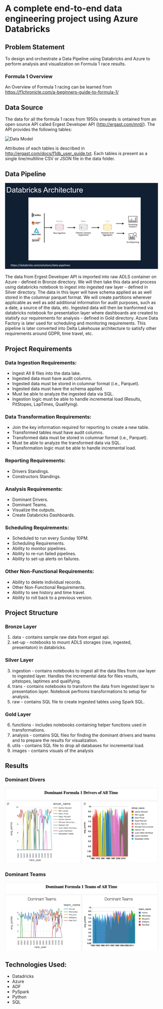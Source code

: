 # A complete end-to-end data engineering project using Azure Databricks
## Problem Statement
To design and orchestrate a Data Pipeline using Databricks and Azure to perform analysis and visualization on Formula 1 race results.

### Formula 1 Overview
An Overview of Formula 1 racing can be learned from https://f1chronicle.com/a-beginners-guide-to-formula-1/

## Data Source
The data for all the formula 1 races from 1950s onwards is ontained from an open source API called Ergest Developer API (http://ergast.com/mrd/). The API provides the following tables: <br>

![Data Model](https://ergast.com/images/ergast_db.png)

Attributes of each tables is described in http://ergast.com/docs/f1db_user_guide.txt. Each tables is present as a single line/multiline CSV or JSON file in the data folder. 

## Data Pipeline
![Data Pipeline](./Gold/images/databricks_architecture.png)

The data from Ergest Developer API is imported into raw ADLS container on Azure - defined in Bronze directory. We will then take this data and process using databricks notebook to ingest into ingested raw layer - defined in Silver directory. The data in this layer will have schema applied as as well stored in the columnar parquet format. We will create partitions wherever applicable as well as add additional information for audit purposes, such as a date, a source of the data, etc. Ingested data will then be tranformed via databricks notebook for presentation layer where dashboards are created to statisfy our requirements for analysis - defined in Gold directory. Azure Data Factory is later used for scheduling and monitoring requirements. This pipeline is later converted into Delta Lakehouse architecture to satisfy other requirements around GDPR, time travel, etc.

## Project Requirements
### Data Ingestion Requirements:
- Ingest All 8 files into the data lake.
- Ingested data must have audit columns.
- Ingested data must be stored in columnar format (i.e., Parquet).
- Ingested data must have the schema applied.
- Must be able to analyze the ingested data via SQL.
- Ingestion logic must be able to handle incremental load (Results, PitStopes, LapTimes, Qualifying).

### Data Transformation Requirements:
- Join the key information required for reporting to create a new table.
- Transformed tables must have audit columns.
- Transformed data must be stored in columnar format (i.e., Parquet).
- Must be able to analyze the transformed data via SQL.
- Transformation logic must be able to handle incremental load.

### Reporting Requirements:
- Drivers Standings.
- Constructors Standings.
  
### Analysis Requirements:
- Dominant Drivers.
- Dominant Teams.
- Visualize the outputs.
- Create Databricks Dashboards. 

### Scheduling Requirements:
- Scheduled to run every Sunday 10PM.
- Scheduling Requirements.
- Ability to monitor pipelines.
- Ability to re-run failed pipelines.
- Ability to set-up alerts on failures.

### Other Non-Functional Requirements:
- Ability to delete individual records.
- Other Non-Functional Requirements.
- Ability to see history and time travel.
- Ability to roll back to a previous version.

## Project Structure
### Bronze Layer
1. data - contains sample raw data from ergast api.
2. set-up - notebooks to mount ADLS storages (raw, ingested, presentaton) in databricks.
### Silver Layer
3. ingestion - contains notebooks to ingest all the data files from raw layer to ingested layer. Handles the incremental data for files results, pitstopes, laptimes and qualifying.
4. trans - contains notebooks to transform the data from ingested layer to presentation layer. Notebook perfroms transformations to setup for analysis.
5. raw - contains SQL file to create ingested tables using Spark SQL.
### Gold Layer
6. functions - includes notebooks containing helper functions used in transformations.
7. analysis - contains SQL files for finding the dominant drivers and teams and to prepare the results for visualization.
8. utils - contains SQL file to drop all databases for incremental load.
9. images - contains visuals of the analysis


## Results
### Dominant Divers
![Dominant Divers](./Gold/images/dominant_drivers.png)

### Dominant Teams
![Dominant Teams](./Gold/images/dominant_teams.png)

## Technologies Used:
- Datadricks
- Azure
- ADF
- PySpark
- Python
- SQL
